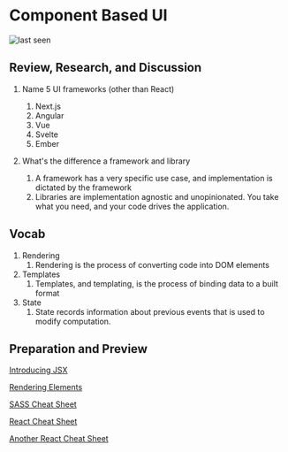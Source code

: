 # Component Based UI

![last seen](https://img.shields.io/github/last-commit/CullenSharp/reading-notes)

## Review, Research, and Discussion

1. Name 5 UI frameworks (other than React)
    1. Next.js
    1. Angular
    1. Vue
    1. Svelte
    1. Ember

1. What's the difference a framework and library
    1. A framework has a very specific use case, and implementation is dictated by the framework
    1. Libraries are implementation agnostic and unopinionated. You take what you need, and your code drives the application.

## Vocab

1. Rendering
    1. Rendering is the process of converting code into DOM elements
1. Templates
    1. Templates, and templating, is the process of binding data to a built format
1. State
    1. State records information about previous events that is used to modify computation.

## Preparation and Preview

[Introducing JSX](https://reactjs.org/docs/introducing-jsx.html)

[Rendering Elements](https://reactjs.org/docs/rendering-elements.html)

[SASS Cheat Sheet](https://devhints.io/sass)

[React Cheat Sheet](https://devhints.io/react)

[Another React Cheat Sheet](https://reactcheatsheet.com/)
